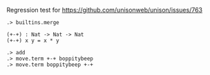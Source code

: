 Regression test for https://github.com/unisonweb/unison/issues/763

```ucm:hide
.> builtins.merge
```

```unison
(+-+) : Nat -> Nat -> Nat
(+-+) x y = x * y
```

```ucm
.> add
.> move.term +-+ boppitybeep
.> move.term boppitybeep +-+
```

